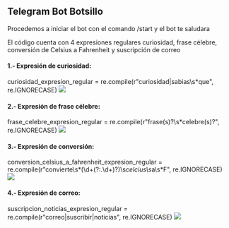 ## Telegram Bot Botsillo
Procedemos a iniciar el bot con el comando /start y el bot te saludara

El código cuenta con 4 expresiones regulares curiosidad, frase célebre, conversión de Celsius a Fahrenheit y suscripción de correo

#### 1.- Expresión de curiosidad:  
curiosidad_expresion_regular = re.compile(r"curiosidad|sabias\s*que", re.IGNORECASE)
<img src="img/cap1"> 
#### 2.- Expresión de frase célebre:
frase_celebre_expresion_regular = re.compile(r"frase(s)?\s*celebre(s)?", re.IGNORECASE)
<img src="img/cap2">
#### 3.- Expresión de conversión: 
conversion_celsius_a_fahrenheit_expresion_regular = re.compile(r"convierte\s*(\d+(?:\.\d+)?)\s*celcius\s*a\s*F", re.IGNORECASE)
<img src="img/cap3">
#### 4.- Expresión de correo: 
suscripcion_noticias_expresion_regular = re.compile(r"correo|suscribir|noticias", re.IGNORECASE)
<img src="img/cap4">
